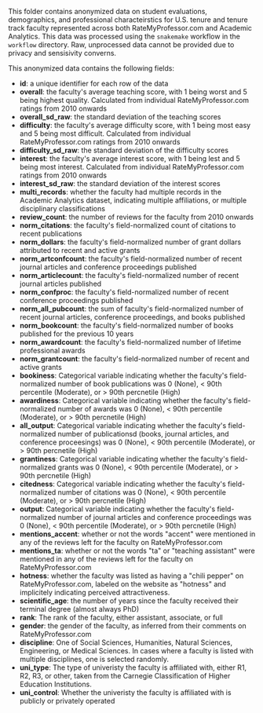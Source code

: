 
This folder contains anonymized data on student evaluations, demographics, and professional characteirstics for U.S. tenure and tenure track faculty represented across both RateMyProfessor.com and Academic Analytics. This data was processed using the `snakemake` workflow in the `workflow` directory. Raw, unprocessed data cannot be provided due to privacy and sensisivity converns. 

This anonymized data contains the following fields:

- **id**: a unique identifier for each row of the data
- **overall**: the faculty's average teaching score, with 1 being worst and 5 being highest quality. Calculated from individual RateMyProfessor.com ratings from 2010 onwards
- **overall_sd_raw**: the standard deviation of the teaching scores
- **difficulty**: the faculty's average difficulty score, with 1 being most easy and 5 being most difficult. Calculated from individual RateMyProfessor.com ratings from 2010 onwards
- **difficulty_sd_raw**: the standard deviation of the difficulty scores
- **interest**: the faculty's average interest score, with 1 being lest and 5 being most interest. Calculated from individual RateMyProfessor.com ratings from 2010 onwards
- **interest_sd_raw**: the standard deviation of the interest scores
- **multi_records**: whether the faculty had multiple records in the Academic Analytics dataset, indicating multiple affiliations, or multiple disciplinary classifications
- **review_count**: the number of reviews for the faculty from 2010 onwards
- **norm_citations**: the faculty's field-normalized count of citations to recent publications
- **norm_dollars**: the faculty's field-normalized number of grant dollars attributed to recent and active grants
- **norm_artconfcount**: the faculty's field-normalized number of recent journal articles and conference proceedings published
- **norm_articlecount**: the faculty's field-normalized number of recent journal articles published
- **norm_confproc**: the faculty's field-normalized number of recent conference proceedings published
- **norm_all_pubcount**: the sum of faculty's field-normalized number of recent journal articles, conference proceedings, and books published 
- **norm_bookcount**: the faculty's field-normalized number of books published for the previous 10 years
- **norm_awardcount**: the faculty's field-normalized number of lifetime professional awards
- **norm_grantcount**: the faculty's field-normalized number of recent and active grants
- **bookiness**: Categorical variable indicating whether the faculty's field-normalized number of book publications was 0 (None), < 90th percentile (Moderate), or > 90th percnetile (High)
- **awardiness**: Categorical variable indicating whether the faculty's field-normalized number of awards was 0 (None), < 90th percentile (Moderate), or > 90th percnetile (High)
- **all_output**: Categorical variable indicating whether the faculty's field-normalized number of publicationsd (books, journal articles, and conference proceesings) was 0 (None), < 90th percentile (Moderate), or > 90th percnetile (High)
- **grantiness**: Categorical variable indicating whether the faculty's field-normalized grants was 0 (None), < 90th percentile (Moderate), or > 90th percnetile (High)
- **citedness**: Categorical variable indicating whether the faculty's field-normalized number of citations was 0 (None), < 90th percentile (Moderate), or > 90th percnetile (High)
- **output**: Categorical variable indicating whether the faculty's field-normalized number of journal articles and conference proceedings was 0 (None), < 90th percentile (Moderate), or > 90th percnetile (High)
- **mentions_accent**: whether or not the words "accent" were mentioned in any of the reviews left for the faculty on RateMyProfessor.com
- **mentions_ta**: whether or not the words "ta" or "teaching assistant" were mentioned in any of the reviews left for the faculty on RateMyProfessor.com
- **hotness**: whether the faculty was listed as having a "chili pepper" on RateMyProfessor.com, labeled on the website as "hotness" and implicitely indicating perceived attractiveness. 
- **scientific_age**: the number of years since the faculty received their terminal degree (almost always PhD)
- **rank**: The rank of the faculty, either assistant, associate, or full
- **gender**: the gender of the faculty, as inferred from their comments on RateMyProfessor.com
- **discipline**: One of Social Sciences, Humanities, Natural Sciences, Engineering, or Medical Sciences. In cases where a faculty is listed with multiple disciplines, one is selected randomly.
- **uni_type**: The type of univeristy the faculty is affiliated with, either R1, R2, R3, or other, taken from the Carnegie Classification of Higher Education Institutions.
- **uni_control**: Whether the univeristy the faculty is affiliated with is publicly or privately operated

